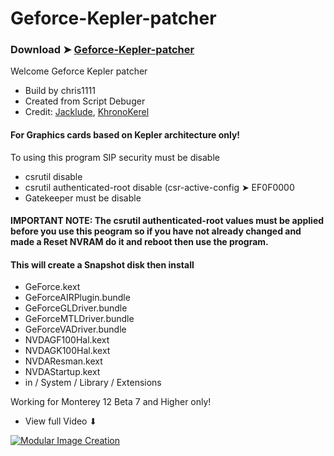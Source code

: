 # Geforce-Kepler-patcher

### Download ➤ [Geforce-Kepler-patcher](https://github.com/chris1111/Geforce-Kepler-patcher/releases/tag/V1)

Welcome Geforce Kepler patcher

- Build by chris1111
- Created from Script Debuger
- Credit: [Jacklude](https://github.com/jacklukem), [KhronoKerel](https://github.com/dortania/PatcherSupportPkg)

#### For Graphics cards based on Kepler architecture only!

To using this program SIP security must be disable

- csrutil disable 
- csrutil authenticated-root disable (csr-active-config ➤ EF0F0000
- Gatekeeper must be disable
#### IMPORTANT NOTE: The csrutil authenticated-root values must be applied before you use this peogram so if you have not already changed and made a Reset NVRAM do it and reboot then use the program.

#### This will create a Snapshot disk then install
- GeForce.kext
- GeForceAIRPlugin.bundle
- GeForceGLDriver.bundle
- GeForceMTLDriver.bundle
- GeForceVADriver.bundle
- NVDAGF100Hal.kext
- NVDAGK100Hal.kext
- NVDAResman.kext
- NVDAStartup.kext
- in / System / Library / Extensions 


Working for Monterey 12 Beta 7 and Higher only!

- View full Video ⬇︎

[![Modular Image Creation](https://user-images.githubusercontent.com/6248794/134072536-7c46b8cc-4d8b-42f9-a28a-3c02734f1f5d.png)](https://www.youtube.com/watch?v=X0seonNM_1Y)


